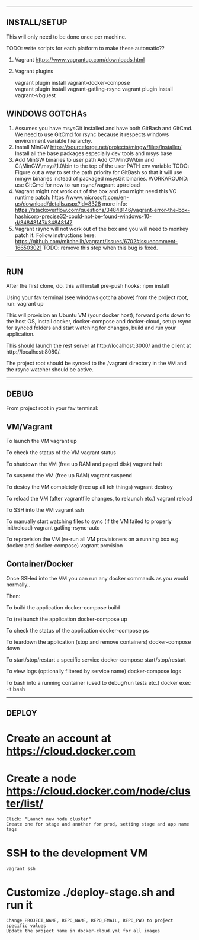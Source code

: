 -----------------------------------
INSTALL/SETUP
-----------------------------------

This will only need to be done once per machine.

TODO: write scripts for each platform to make these automatic??

1. Vagrant
    https://www.vagrantup.com/downloads.html

2. Vagrant plugins

   vagrant plugin install vagrant-docker-compose    
   vagrant plugin install vagrant-gatling-rsync
   vagrant plugin install vagrant-vbguest



WINDOWS GOTCHAs
---------------

1. Assumes you have msysGit installed and have both GitBash and GitCmd. We need to use GitCmd for rsync because it respects windows environment 
    variable hierarchy.
2. Install MinGW
    https://sourceforge.net/projects/mingw/files/Installer/
    Install all the base packages especially dev tools and msys base
3. Add MinGW binaries to user path
    Add C:\MinGW\bin and C:\MinGW\msys\1.0\bin to the top of the user PATH env variable
    TODO: Figure out a way to set the path priority for GitBash so that it will use mingw binaries instead of packaged msysGit binaries. WORKAROUND: use GitCmd for now to run rsync/vagrant up/reload
4. Vagrant might not work out of the box and you might need this VC runtime patch:
    https://www.microsoft.com/en-us/download/details.aspx?id=8328
    more info: https://stackoverflow.com/questions/34848146/vagrant-error-the-box-hashicorp-precise32-could-not-be-found-windows-10-d/34848147#34848147
5. Vagrant rsync will not work out of the box and you will need to monkey patch it. 
    Follow instructions here:
    https://github.com/mitchellh/vagrant/issues/6702#issuecomment-166503021
    TODO: remove this step when this bug is fixed.


-----------------------------------
RUN
-----------------------------------

After the first clone, do, this will install pre-push hooks:
    npm install

Using your fav terminal (see windows gotcha above) from the project root, run:
    vagrant up

This will provision an Ubuntu VM (your docker host), forward ports down to the host OS, install docker, docker-compose
and docker-cloud, setup rsync for synced folders and start watching for changes, build and run your application.

This should launch the rest server at http://localhost:3000/ and the client at http://localhost:8080/.

The project root should be synced to the /vagrant directory in the VM and the rsync watcher should be active.

-----------------------------------
DEBUG
-----------------------------------

From project root in your fav terminal:

VM/Vagrant
----------

To launch the VM 
    vagrant up

To check the status of the VM
    vagrant status

To shutdown the VM (free up RAM and paged disk)
    vagrant halt

To suspend the VM (free up RAM)
    vagrant suspend

To destoy the VM completely (free up all teh things)
    vagrant destroy

To reload the VM (after vagrantfile changes, to relaunch etc.)
    vagrant reload

To SSH into the VM
    vagrant ssh

To manually start watching files to sync (if the VM failed to properly init/reload)
    vagrant gatling-rsync-auto

To reprovision the VM (re-run all VM provisioners on a running box e.g. docker and docker-compose)
    vagrant provision

Container/Docker
----------------

Once SSHed into the VM you can run any docker commands as you would normally..

Then:

To build the application
    docker-compose build

To (re)launch the application
    docker-compose up

To check the status of the application
    docker-compose ps

To teardown the application (stop and remove containers)
    docker-compose down

To start/stop/restart a specific service
    docker-compose start/stop/restart <service-name>

To view logs (optionally filtered by service name)
    docker-compose logs <service-name>

To bash into a running container (used to debug/run tests etc.)
    docker exec -it <container-name> bash


-----------------------------------
DEPLOY
-----------------------------------

# Create an account at https://cloud.docker.com

# Create a node https://cloud.docker.com/node/cluster/list/
    Click: "Launch new node cluster"
    Create one for stage and another for prod, setting stage and app name tags

# SSH to the development VM
    vagrant ssh

# Customize ./deploy-stage.sh and run it
    Change PROJECT_NAME, REPO_NAME, REPO_EMAIL, REPO_PWD to project specific values
    Update the project name in docker-cloud.yml for all images

